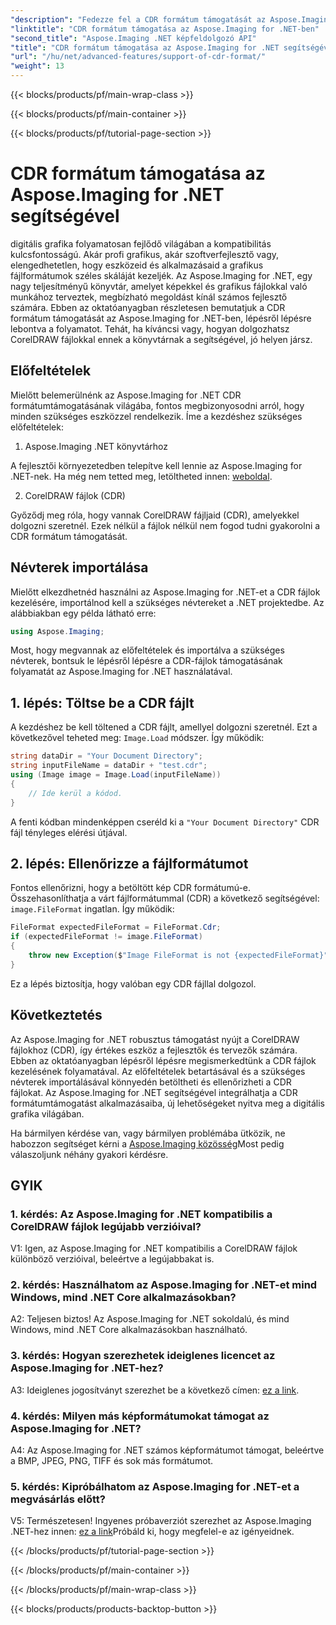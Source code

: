 ```yaml
---
"description": "Fedezze fel a CDR formátum támogatását az Aspose.Imaging for .NET-ben. Lépésről lépésre útmutató a CorelDRAW fájlok betöltéséhez és ellenőrzéséhez. Tökéletes fejlesztők és tervezők számára."
"linktitle": "CDR formátum támogatása az Aspose.Imaging for .NET-ben"
"second_title": "Aspose.Imaging .NET képfeldolgozó API"
"title": "CDR formátum támogatása az Aspose.Imaging for .NET segítségével"
"url": "/hu/net/advanced-features/support-of-cdr-format/"
"weight": 13
---
```


{{< blocks/products/pf/main-wrap-class >}}

{{< blocks/products/pf/main-container >}}

{{< blocks/products/pf/tutorial-page-section >}}

# CDR formátum támogatása az Aspose.Imaging for .NET segítségével

digitális grafika folyamatosan fejlődő világában a kompatibilitás kulcsfontosságú. Akár profi grafikus, akár szoftverfejlesztő vagy, elengedhetetlen, hogy eszközeid és alkalmazásaid a grafikus fájlformátumok széles skáláját kezeljék. Az Aspose.Imaging for .NET, egy nagy teljesítményű könyvtár, amelyet képekkel és grafikus fájlokkal való munkához terveztek, megbízható megoldást kínál számos fejlesztő számára. Ebben az oktatóanyagban részletesen bemutatjuk a CDR formátum támogatását az Aspose.Imaging for .NET-ben, lépésről lépésre lebontva a folyamatot. Tehát, ha kíváncsi vagy, hogyan dolgozhatsz CorelDRAW fájlokkal ennek a könyvtárnak a segítségével, jó helyen jársz.

## Előfeltételek

Mielőtt belemerülnénk az Aspose.Imaging for .NET CDR formátumtámogatásának világába, fontos megbizonyosodni arról, hogy minden szükséges eszközzel rendelkezik. Íme a kezdéshez szükséges előfeltételek:

1. Aspose.Imaging .NET könyvtárhoz

A fejlesztői környezetedben telepítve kell lennie az Aspose.Imaging for .NET-nek. Ha még nem tetted meg, letöltheted innen: [weboldal](https://releases.aspose.com/imaging/net/).

2. CorelDRAW fájlok (CDR)

Győződj meg róla, hogy vannak CorelDRAW fájljaid (CDR), amelyekkel dolgozni szeretnél. Ezek nélkül a fájlok nélkül nem fogod tudni gyakorolni a CDR formátum támogatását.

## Névterek importálása

Mielőtt elkezdhetnéd használni az Aspose.Imaging for .NET-et a CDR fájlok kezelésére, importálnod kell a szükséges névtereket a .NET projektedbe. Az alábbiakban egy példa látható erre:

```csharp
using Aspose.Imaging;
```

Most, hogy megvannak az előfeltételek és importálva a szükséges névterek, bontsuk le lépésről lépésre a CDR-fájlok támogatásának folyamatát az Aspose.Imaging for .NET használatával.

## 1. lépés: Töltse be a CDR fájlt

A kezdéshez be kell töltened a CDR fájlt, amellyel dolgozni szeretnél. Ezt a következővel teheted meg: `Image.Load` módszer. Így működik:

```csharp
string dataDir = "Your Document Directory";
string inputFileName = dataDir + "test.cdr";
using (Image image = Image.Load(inputFileName))
{
    // Ide kerül a kódod.
}
```

A fenti kódban mindenképpen cseréld ki a `"Your Document Directory"` CDR fájl tényleges elérési útjával.

## 2. lépés: Ellenőrizze a fájlformátumot

Fontos ellenőrizni, hogy a betöltött kép CDR formátumú-e. Összehasonlíthatja a várt fájlformátummal (CDR) a következő segítségével: `image.FileFormat` ingatlan. Így működik:

```csharp
FileFormat expectedFileFormat = FileFormat.Cdr;
if (expectedFileFormat != image.FileFormat)
{
    throw new Exception($"Image FileFormat is not {expectedFileFormat}");
}
```

Ez a lépés biztosítja, hogy valóban egy CDR fájllal dolgozol.

## Következtetés

Az Aspose.Imaging for .NET robusztus támogatást nyújt a CorelDRAW fájlokhoz (CDR), így értékes eszköz a fejlesztők és tervezők számára. Ebben az oktatóanyagban lépésről lépésre megismerkedtünk a CDR fájlok kezelésének folyamatával. Az előfeltételek betartásával és a szükséges névterek importálásával könnyedén betöltheti és ellenőrizheti a CDR fájlokat. Az Aspose.Imaging for .NET segítségével integrálhatja a CDR formátumtámogatást alkalmazásaiba, új lehetőségeket nyitva meg a digitális grafika világában.

Ha bármilyen kérdése van, vagy bármilyen problémába ütközik, ne habozzon segítséget kérni a [Aspose.Imaging közösség](https://forum.aspose.com/)Most pedig válaszoljunk néhány gyakori kérdésre.

## GYIK

### 1. kérdés: Az Aspose.Imaging for .NET kompatibilis a CorelDRAW fájlok legújabb verzióival?

V1: Igen, az Aspose.Imaging for .NET kompatibilis a CorelDRAW fájlok különböző verzióival, beleértve a legújabbakat is.

### 2. kérdés: Használhatom az Aspose.Imaging for .NET-et mind Windows, mind .NET Core alkalmazásokban?

A2: Teljesen biztos! Az Aspose.Imaging for .NET sokoldalú, és mind Windows, mind .NET Core alkalmazásokban használható.

### 3. kérdés: Hogyan szerezhetek ideiglenes licencet az Aspose.Imaging for .NET-hez?

A3: Ideiglenes jogosítványt szerezhet be a következő címen: [ez a link](https://purchase.aspose.com/temporary-license/).

### 4. kérdés: Milyen más képformátumokat támogat az Aspose.Imaging for .NET?

A4: Az Aspose.Imaging for .NET számos képformátumot támogat, beleértve a BMP, JPEG, PNG, TIFF és sok más formátumot.

### 5. kérdés: Kipróbálhatom az Aspose.Imaging for .NET-et a megvásárlás előtt?

V5: Természetesen! Ingyenes próbaverziót szerezhet az Aspose.Imaging .NET-hez innen: [ez a link](https://releases.aspose.com/)Próbáld ki, hogy megfelel-e az igényeidnek.

{{< /blocks/products/pf/tutorial-page-section >}}

{{< /blocks/products/pf/main-container >}}

{{< /blocks/products/pf/main-wrap-class >}}

{{< blocks/products/products-backtop-button >}}
